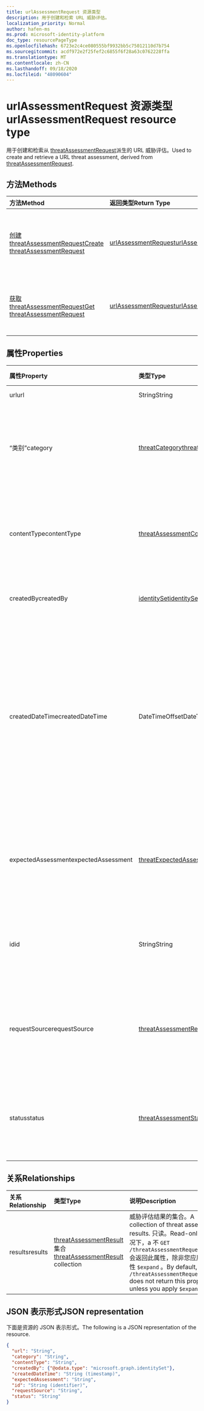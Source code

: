 ```yaml
---
title: urlAssessmentRequest 资源类型
description: 用于创建和检索 URL 威胁评估。
localization_priority: Normal
author: hafen-ms
ms.prod: microsoft-identity-platform
doc_type: resourcePageType
ms.openlocfilehash: 6723e2c4ce080555bf9932bb5c75012110d7b754
ms.sourcegitcommit: acdf972e2f25fef2c6855f6f28a63c0762228ffa
ms.translationtype: MT
ms.contentlocale: zh-CN
ms.lasthandoff: 09/18/2020
ms.locfileid: "48090604"
---
```

# <a name="urlassessmentrequest-resource-type"></a><span data-ttu-id="c2f9a-103">urlAssessmentRequest 资源类型</span><span class="sxs-lookup"><span data-stu-id="c2f9a-103">urlAssessmentRequest resource type</span></span>

<span data-ttu-id="c2f9a-104">用于创建和检索从 [threatAssessmentRequest](threatAssessmentRequest.md)派生的 URL 威胁评估。</span><span class="sxs-lookup"><span data-stu-id="c2f9a-104">Used to create and retrieve a URL threat assessment, derived from [threatAssessmentRequest](threatAssessmentRequest.md).</span></span>

## <a name="methods"></a><span data-ttu-id="c2f9a-105">方法</span><span class="sxs-lookup"><span data-stu-id="c2f9a-105">Methods</span></span>

| <span data-ttu-id="c2f9a-106">方法</span><span class="sxs-lookup"><span data-stu-id="c2f9a-106">Method</span></span>       | <span data-ttu-id="c2f9a-107">返回类型</span><span class="sxs-lookup"><span data-stu-id="c2f9a-107">Return Type</span></span> | <span data-ttu-id="c2f9a-108">说明</span><span class="sxs-lookup"><span data-stu-id="c2f9a-108">Description</span></span> |
|:-------------|:------------|:------------|
| [<span data-ttu-id="c2f9a-109">创建 threatAssessmentRequest</span><span class="sxs-lookup"><span data-stu-id="c2f9a-109">Create threatAssessmentRequest</span></span>](../api/informationprotection-post-threatassessmentrequests.md) | [<span data-ttu-id="c2f9a-110">urlAssessmentRequest</span><span class="sxs-lookup"><span data-stu-id="c2f9a-110">urlAssessmentRequest</span></span>](urlAssessmentRequest.md) | <span data-ttu-id="c2f9a-111">通过发布 **urlAssessmentRequest** 对象创建新的 URL 评估请求。</span><span class="sxs-lookup"><span data-stu-id="c2f9a-111">Create a new URL assessment request by posting an **urlAssessmentRequest** object.</span></span> |
| [<span data-ttu-id="c2f9a-112">获取 threatAssessmentRequest</span><span class="sxs-lookup"><span data-stu-id="c2f9a-112">Get threatAssessmentRequest</span></span>](../api/threatassessmentrequest-get.md) | [<span data-ttu-id="c2f9a-113">urlAssessmentRequest</span><span class="sxs-lookup"><span data-stu-id="c2f9a-113">urlAssessmentRequest</span></span>](urlassessmentrequest.md) | <span data-ttu-id="c2f9a-114">读取 **urlAssessmentRequest** 对象的属性和关系。</span><span class="sxs-lookup"><span data-stu-id="c2f9a-114">Read the properties and relationships of a **urlAssessmentRequest** object.</span></span> |

## <a name="properties"></a><span data-ttu-id="c2f9a-115">属性</span><span class="sxs-lookup"><span data-stu-id="c2f9a-115">Properties</span></span>

| <span data-ttu-id="c2f9a-116">属性</span><span class="sxs-lookup"><span data-stu-id="c2f9a-116">Property</span></span>     | <span data-ttu-id="c2f9a-117">类型</span><span class="sxs-lookup"><span data-stu-id="c2f9a-117">Type</span></span>        | <span data-ttu-id="c2f9a-118">说明</span><span class="sxs-lookup"><span data-stu-id="c2f9a-118">Description</span></span> |
|:-------------|:------------|:------------|
|<span data-ttu-id="c2f9a-119">url</span><span class="sxs-lookup"><span data-stu-id="c2f9a-119">url</span></span>|<span data-ttu-id="c2f9a-120">String</span><span class="sxs-lookup"><span data-stu-id="c2f9a-120">String</span></span>|<span data-ttu-id="c2f9a-121">URL 字符串。</span><span class="sxs-lookup"><span data-stu-id="c2f9a-121">The URL string.</span></span>|
|<span data-ttu-id="c2f9a-122">“类别”</span><span class="sxs-lookup"><span data-stu-id="c2f9a-122">category</span></span>|[<span data-ttu-id="c2f9a-123">threatCategory</span><span class="sxs-lookup"><span data-stu-id="c2f9a-123">threatCategory</span></span>](enums.md#threatcategory-values)|<span data-ttu-id="c2f9a-124">威胁类别。</span><span class="sxs-lookup"><span data-stu-id="c2f9a-124">The threat category.</span></span> <span data-ttu-id="c2f9a-125">可取值为：`spam`、`phishing`、`malware`。</span><span class="sxs-lookup"><span data-stu-id="c2f9a-125">Possible values are: `spam`, `phishing`, `malware`.</span></span>|
|<span data-ttu-id="c2f9a-126">contentType</span><span class="sxs-lookup"><span data-stu-id="c2f9a-126">contentType</span></span>|[<span data-ttu-id="c2f9a-127">threatAssessmentContentType</span><span class="sxs-lookup"><span data-stu-id="c2f9a-127">threatAssessmentContentType</span></span>](enums.md#threatassessmentcontenttype-values)|<span data-ttu-id="c2f9a-128">威胁评估的内容类型。</span><span class="sxs-lookup"><span data-stu-id="c2f9a-128">The content type of the threat assessment.</span></span> <span data-ttu-id="c2f9a-129">可取值为：`mail`、`url`、`file`。</span><span class="sxs-lookup"><span data-stu-id="c2f9a-129">Possible values are: `mail`, `url`, `file`.</span></span>|
|<span data-ttu-id="c2f9a-130">createdBy</span><span class="sxs-lookup"><span data-stu-id="c2f9a-130">createdBy</span></span>|[<span data-ttu-id="c2f9a-131">identitySet</span><span class="sxs-lookup"><span data-stu-id="c2f9a-131">identitySet</span></span>](identityset.md)|<span data-ttu-id="c2f9a-132">威胁评估请求创建程序。</span><span class="sxs-lookup"><span data-stu-id="c2f9a-132">The threat assessment request creator.</span></span>|
|<span data-ttu-id="c2f9a-133">createdDateTime</span><span class="sxs-lookup"><span data-stu-id="c2f9a-133">createdDateTime</span></span>|<span data-ttu-id="c2f9a-134">DateTimeOffset</span><span class="sxs-lookup"><span data-stu-id="c2f9a-134">DateTimeOffset</span></span>|<span data-ttu-id="c2f9a-135">时间戳类型表示采用 ISO 8601 格式的日期和时间信息，始终采用 UTC 时间。</span><span class="sxs-lookup"><span data-stu-id="c2f9a-135">The Timestamp type represents date and time information using ISO 8601 format and is always in UTC time.</span></span> <span data-ttu-id="c2f9a-136">例如，2014 年 1 月 1 日午夜 UTC 如下所示：`'2014-01-01T00:00:00Z'`。</span><span class="sxs-lookup"><span data-stu-id="c2f9a-136">For example, midnight UTC on Jan 1, 2014 would look like this: `'2014-01-01T00:00:00Z'`.</span></span>|
|<span data-ttu-id="c2f9a-137">expectedAssessment</span><span class="sxs-lookup"><span data-stu-id="c2f9a-137">expectedAssessment</span></span>|[<span data-ttu-id="c2f9a-138">threatExpectedAssessment</span><span class="sxs-lookup"><span data-stu-id="c2f9a-138">threatExpectedAssessment</span></span>](enums.md#threatexpectedassessment-values)|<span data-ttu-id="c2f9a-139">来自 ubmitter 的预期评估。</span><span class="sxs-lookup"><span data-stu-id="c2f9a-139">The expected assessment from the ubmitter.</span></span> <span data-ttu-id="c2f9a-140">可能的值是：`block`、`unblock`。</span><span class="sxs-lookup"><span data-stu-id="c2f9a-140">Possible values are: `block`, `unblock`.</span></span>|
|<span data-ttu-id="c2f9a-141">id</span><span class="sxs-lookup"><span data-stu-id="c2f9a-141">id</span></span>|<span data-ttu-id="c2f9a-142">String</span><span class="sxs-lookup"><span data-stu-id="c2f9a-142">String</span></span>|<span data-ttu-id="c2f9a-143">威胁评估请求 ID 是 GUID)  (全局唯一标识符。</span><span class="sxs-lookup"><span data-stu-id="c2f9a-143">The threat assessment request ID is a globally unique identifier (GUID).</span></span>|
|<span data-ttu-id="c2f9a-144">requestSource</span><span class="sxs-lookup"><span data-stu-id="c2f9a-144">requestSource</span></span>|[<span data-ttu-id="c2f9a-145">threatAssessmentRequestSource</span><span class="sxs-lookup"><span data-stu-id="c2f9a-145">threatAssessmentRequestSource</span></span>](enums.md#threatassessmentrequestsource-values)|<span data-ttu-id="c2f9a-146">威胁评估请求的来源。</span><span class="sxs-lookup"><span data-stu-id="c2f9a-146">The source of the threat assessment request.</span></span> <span data-ttu-id="c2f9a-147">可取值为：`user`、`administrator`。</span><span class="sxs-lookup"><span data-stu-id="c2f9a-147">Possible values are: `user`, `administrator`.</span></span>|
|<span data-ttu-id="c2f9a-148">status</span><span class="sxs-lookup"><span data-stu-id="c2f9a-148">status</span></span>|[<span data-ttu-id="c2f9a-149">threatAssessmentStatus</span><span class="sxs-lookup"><span data-stu-id="c2f9a-149">threatAssessmentStatus</span></span>](enums.md#threatassessmentstatus-values)|<span data-ttu-id="c2f9a-150">评估过程状态。</span><span class="sxs-lookup"><span data-stu-id="c2f9a-150">The assessment process status.</span></span> <span data-ttu-id="c2f9a-151">可取值为：`pending`、`completed`。</span><span class="sxs-lookup"><span data-stu-id="c2f9a-151">Possible values are: `pending`, `completed`.</span></span>|

## <a name="relationships"></a><span data-ttu-id="c2f9a-152">关系</span><span class="sxs-lookup"><span data-stu-id="c2f9a-152">Relationships</span></span>

| <span data-ttu-id="c2f9a-153">关系</span><span class="sxs-lookup"><span data-stu-id="c2f9a-153">Relationship</span></span> | <span data-ttu-id="c2f9a-154">类型</span><span class="sxs-lookup"><span data-stu-id="c2f9a-154">Type</span></span>        | <span data-ttu-id="c2f9a-155">说明</span><span class="sxs-lookup"><span data-stu-id="c2f9a-155">Description</span></span> |
|:-------------|:------------|:------------|
|<span data-ttu-id="c2f9a-156">results</span><span class="sxs-lookup"><span data-stu-id="c2f9a-156">results</span></span>|<span data-ttu-id="c2f9a-157">[threatAssessmentResult](threatassessmentresult.md) 集合</span><span class="sxs-lookup"><span data-stu-id="c2f9a-157">[threatAssessmentResult](threatassessmentresult.md) collection</span></span>|<span data-ttu-id="c2f9a-158">威胁评估结果的集合。</span><span class="sxs-lookup"><span data-stu-id="c2f9a-158">A collection of threat assessment results.</span></span> <span data-ttu-id="c2f9a-159">只读。</span><span class="sxs-lookup"><span data-stu-id="c2f9a-159">Read-only.</span></span> <span data-ttu-id="c2f9a-160">默认情况下，a 不 `GET /threatAssessmentRequests/{id}` 会返回此属性，除非您应用于该属性 `$expand` 。</span><span class="sxs-lookup"><span data-stu-id="c2f9a-160">By default, a `GET /threatAssessmentRequests/{id}` does not return this property unless you apply `$expand` on it.</span></span>|

## <a name="json-representation"></a><span data-ttu-id="c2f9a-161">JSON 表示形式</span><span class="sxs-lookup"><span data-stu-id="c2f9a-161">JSON representation</span></span>

<span data-ttu-id="c2f9a-162">下面是资源的 JSON 表示形式。</span><span class="sxs-lookup"><span data-stu-id="c2f9a-162">The following is a JSON representation of the resource.</span></span>

<!-- {
  "blockType": "resource",
  "optionalProperties": [

  ],
  "@odata.type": "microsoft.graph.urlAssessmentRequest",
  "baseType": "",
  "keyProperty": "id"
}-->

```json
{
  "url": "String",
  "category": "String",
  "contentType": "String",
  "createdBy": {"@odata.type": "microsoft.graph.identitySet"},
  "createdDateTime": "String (timestamp)",
  "expectedAssessment": "String",
  "id": "String (identifier)",
  "requestSource": "String",
  "status": "String"
}
```

<!-- uuid: 16cd6b66-4b1a-43a1-adaf-3a886856ed98
2019-02-04 14:57:30 UTC -->
<!-- {
  "type": "#page.annotation",
  "description": "urlAssessmentRequest resource",
  "keywords": "",
  "section": "documentation",
  "tocPath": ""
}-->

